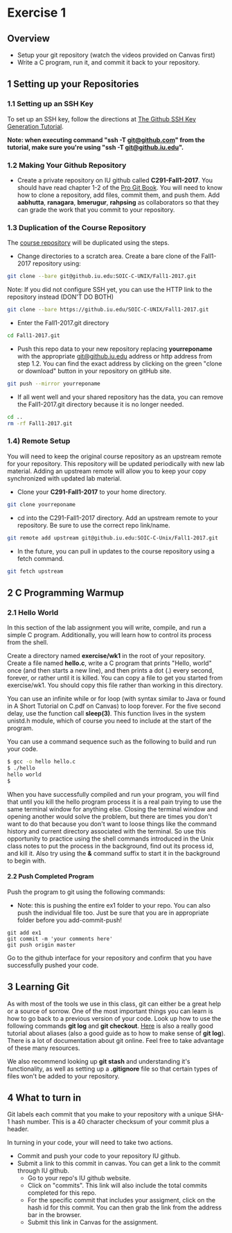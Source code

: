 # Exercise 1 

## Overview

* Setup your git repository (watch the videos provided on Canvas first)
* Write a C program, run it, and commit it back to your repository. 

## 1 Setting up your Repositories

### 1.1 Setting up an SSH Key

To set up an SSH key, follow the directions at
[The Github SSH Key Generation Tutorial](https://help.github.com/articles/generating-ssh-keys). 

**Note: when executing command "ssh -T git@github.com" from the
tutorial, make sure you're using "ssh -T git@github.iu.edu".**

### 1.2 Making Your Github Repository

* Create a private repository on IU github called
  **C291-Fall1-2017**. You should have read chapter 1-2 of the
  [Pro Git Book](https://git-scm.com/book/en/v2). You will need to
  know how to clone a repository, add files, commit them, and push
  them. Add **aabhutta**, **ranagara**, **bmerugur**, **rahpsing** as collaborators so that they
  can grade the work that you commit to your repository.

### 1.3 Duplication of the Course Repository

The [course repository](https://github.iu.edu/SOIC-C-Unix/Fall1-2017)
will be duplicated using the steps. 

* Change directories to a scratch area. Create a bare clone of the
  Fall1-2017 repository using:

```bash
git clone --bare git@github.iu.edu:SOIC-C-UNIX/Fall1-2017.git
```

Note: If you did not configure SSH yet, you can use the HTTP link to the repository instead (DON'T DO BOTH)
```bash
git clone --bare https://github.iu.edu/SOIC-C-UNIX/Fall1-2017.git
```

* Enter the Fall1-2017.git directory

```bash
cd Fall1-2017.git
```

* Push this repo data to your new repository replacing **yourreponame** with the appropriate git@github.iu.edu address or http address from step 1.2. You can find the exact address by clicking on the green "clone or download" button in your repository on gitHub site. 

```bash
git push --mirror yourreponame
```

* If all went well and your shared repository has the data, you can remove the Fall1-2017.git directory because it is no longer needed.

```bash
cd ..
rm -rf Fall1-2017.git
```

### 1.4) Remote Setup

You will need to keep the original course repository as an upstream
remote for your repository. This repository will be updated
periodically with new lab material. Adding an upstream remote will
allow you to keep your copy synchronized with updated lab material.

* Clone your **C291-Fall1-2017** to your home directory.
```bash
git clone yourreponame
```
* cd into the C291-Fall1-2017 directory. Add an upstream remote to your repository. Be sure to use the correct repo link/name.

```bash
git remote add upstream git@github.iu.edu:SOIC-C-Unix/Fall1-2017.git
```

* In the future, you can pull in updates to the course repository using a fetch command.

```bash
git fetch upstream
```
## 2 C Programming Warmup 

### 2.1 Hello World
In this section of the lab assignment you will
write, compile, and run a simple C program. Additionally, you will
learn how to control its process from the shell.

Create a directory named **exercise/wk1** in the root of your repository. Create a file named **hello.c**, write a C
program that prints "Hello, world" once (and then starts a new line), and then prints a dot (.) every second, forever, or rather until it is killed. You can copy a file to get you started from exercise/wk1. You should copy this file rather than working in this directory. 

You can use an infinite while or for loop (with syntax similar to
Java or found in A Short Tutorial on C.pdf on Canvas) to loop forever. For the five second delay, use the function
call **sleep(3)**. This function lives in the system unistd.h module,
which of course you need to include at the start of the program.

You can use a command sequence such as the following to build and run
your code.

``` bash
$ gcc -o hello hello.c
$ ./hello
hello world
$
```

When you have successfully compiled and run your program, you will
find that until you kill the hello program process it is a real pain
trying to use the same terminal window for anything else. Closing the
terminal window and opening another would solve the problem, but there
are times you don't want to do that because you don't want to loose
things like the command history and current directory associated with
the terminal. So use this opportunity to practice using the shell
commands introduced in the Unix class notes to put the process in the
background, find out its process id, and kill it. Also try using the
**&** command suffix to start it in the background to begin with.

#### 2.2 Push Completed Program

Push the program to git using the following commands:

* Note: this is pushing the entire ex1 folder to your repo. You can also push the individual file too. Just be sure that you are in appropriate folder before you add-commit-push!
~~~
git add ex1
git commit -m 'your comments here'
git push origin master
~~~

Go to the github interface for your repository and confirm that you
have successfully pushed your code.

## 3 Learning Git

As with most of the tools we use in this class, git can either be a
great help or a source of sorrow. One of the most important things you
can learn is how to go back to a previous version of your code. Look
up how to use the following commands **git log** and **git
checkout**. [Here](http://githowto.com/aliases) is also a really good
tutorial about aliases (also a good guide as to how to make sense of
**git log**). There is a lot of documentation about git online. Feel
free to take advantage of these many resources.

We also recommend looking up **git stash** and understanding it's
functionality, as well as setting up a **.gitignore** file so that
certain types of files won't be added to your repository.

## 4 What to turn in

Git labels each commit that you make to your repository with a unique
SHA-1 hash number. This is a 40 character checksum of your commit plus
a header.

In turning in your code, your will need to take two actions.

* Commit and push your code to your repository IU github.
* Submit a link to this commit in canvas. You can get a link to the commit through IU github.
   * Go to your repo's IU github website.
   * Click on "commits". This link will also include the total commits completed for this repo.
   * For the specific commit that includes your assigment, click on the hash id for this commit. You can then grab the link from the address bar in the browser.
   * Submit this link in Canvas for the assignment.
